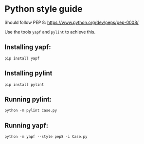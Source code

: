 # Python style guide

Should follow PEP 8: https://www.python.org/dev/peps/pep-0008/

Use the tools `yapf` and `pylint` to achieve this.

## Installing yapf:
`pip install yapf`

## Installing pylint
`pip install pylint`

## Running pylint:
`python -m pylint Case.py`

## Running yapf:
`python -m yapf --style pep8 -i Case.py`
